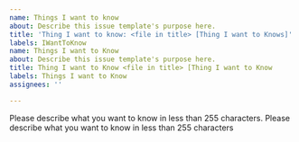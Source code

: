 ```yaml
---
name: Things I want to know
about: Describe this issue template's purpose here.
title: 'Thing I want to know: <file in title> [Thing I want to Knows]'
labels: IWantToKnow
name: Things I want to Know
about: Describe this issue template's purpose here.
title: Thing I want to Know <file in title> [Thing I want to Know
labels: Things I want to Know
assignees: ''

---
```


Please describe what you want to know in less than 255 characters.
Please describe what you want to know in less than 255 characters
